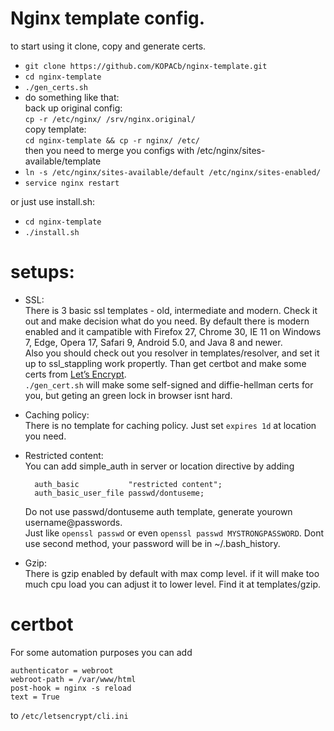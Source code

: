 # Nginx template config.

to start using it clone, copy and generate certs.

+ `git clone https://github.com/KOPACb/nginx-template.git`
+ `cd nginx-template`
+ `./gen_certs.sh`
+  do something like that:   
back up original config:  
`cp -r /etc/nginx/ /srv/nginx.original/`  
copy template:  
`cd nginx-template && cp -r nginx/ /etc/`  
then you need to merge you configs with /etc/nginx/sites-available/template  
+ `ln -s /etc/nginx/sites-available/default /etc/nginx/sites-enabled/`
+ `service nginx restart`

or just use install.sh:
+ `cd nginx-template`
+ `./install.sh`

# setups:
* SSL:  
There is 3 basic ssl templates - old, intermediate and modern. Check it out and make decision what do you need.
By default there is modern enabled and it campatible with Firefox 27, Chrome 30, IE 11 on Windows 7, Edge, Opera 17, Safari 9, Android 5.0, and Java 8 and newer.  
Also you should check out you resolver in templates/resolver, and set it up to ssl_stappling work propertly.
Than get certbot and make some certs from [Let’s Encrypt](https://letsencrypt.org/).   
`./gen_cert.sh` will make some self-signed and diffie-hellman certs for you, but geting an green lock in browser isnt hard.  

* Caching policy:  
There is no template for caching policy. Just set `expires 1d` at location you need.

* Restricted content:  
You can add simple_auth in server or location directive by adding  
  ```
    auth_basic           "restricted content";  
    auth_basic_user_file passwd/dontuseme;  
  ```  
  Do not use passwd/dontuseme auth template, generate yourown username@passwords.  
  Just like `openssl passwd` or even `openssl passwd MYSTRONGPASSWORD`.
  Dont use second method, your password will be in ~/.bash_history.


* Gzip:  
There is gzip enabled by default with max comp level. if it will make too much cpu load you can adjust it to lower level. Find it at templates/gzip.

# certbot
For some automation purposes you can add
```
authenticator = webroot
webroot-path = /var/www/html
post-hook = nginx -s reload
text = True
```
to `/etc/letsencrypt/cli.ini`

